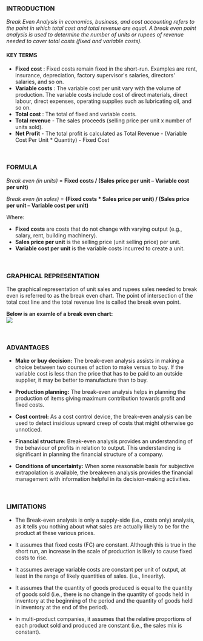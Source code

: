 ### INTRODUCTION <br>

*<p>Break Even Analysis in economics, business, and cost accounting refers to the point in which total cost and total revenue are equal. A break even point analysis is used to determine the number of units or rupees of revenue needed to cover total costs (fixed and variable costs).<p>*

#### KEY TERMS
- **Fixed cost** : Fixed costs remain fixed in the short-run. Examples are rent, insurance, depreciation, factory supervisor's salaries, directors' salaries, and so on.
- **Variable costs** : The variable cost per unit vary with the volume of production. The variable costs
include cost of direct materials, direct labour, direct expenses, operating supplies such as lubricating
oil, and so on.
- **Total cost** : The total of fixed and variable costs.
- **Total revenue** - The sales proceeds (selling price per unit x number of units sold).
- **Net Profit** - The total profit is calculated as Total Revenue - (Variable Cost Per Unit * Quantity) - Fixed Cost


<br>

### FORMULA

*Break even (in units)* = **Fixed costs / (Sales price per unit – Variable cost per unit)**

*Break even (in sales)* = **(Fixed costs * Sales price per unit) / (Sales price per unit – Variable cost per unit)**

Where:
-  **Fixed costs** are costs that do not change with varying output (e.g., salary, rent, building machinery).
- **Sales price per unit** is the selling price (unit selling price) per unit.
- **Variable cost per unit** is the variable costs incurred to create a unit.

<br>

### GRAPHICAL REPRESENTATION

<p> The graphical representation of unit sales and rupees sales needed to break even is referred to as the break even chart. The point of intersection of the total cost line and the total revenue line is called the break even point.</p>

**Below is an examle of a break even chart:**<br>
<img src="images/BEP-Graph.png"><br>

<br>

### ADVANTAGES

- **Make or buy decision:**
The break-even analysis assists in making a choice between two courses of action to make versus to buy. If the variable cost is less than the price that has to be paid to an outside supplier, it may be better to manufacture than to buy.


- **Production planning:** The break-even analysis helps in planning the production of items giving maximum contribution towards profit and fixed costs.


- **Cost control:**
As a cost control device, the break-even analysis can be used to detect insidious upward creep of costs that might otherwise go unnoticed.


- **Financial structure:** Break-even analysis provides an understanding of the behaviour of profits in relation to output. This understanding is significant in planning the financial structure of a company.


- **Conditions of uncertainty:** When some reasonable basis for subjective extrapolation is available, the break­even analysis provides the financial management with information helpful in its decision-making activities.

<br>

### LIMITATIONS
- The Break-even analysis is only a supply-side (i.e., costs only) analysis, as it tells you nothing about what sales are actually likely to be for the product at these various prices.

- It assumes that fixed costs (FC) are constant. Although this is true in the short run, an increase in the scale of production is likely to cause fixed costs to rise.

- It assumes average variable costs are constant per unit of output, at least in the range of likely quantities of sales. (i.e., linearity).

- It assumes that the quantity of goods produced is equal to the quantity of goods sold (i.e., there is no change in the quantity of goods held in inventory at the beginning of the period and the quantity of goods held in inventory at the end of the period).

- In multi-product companies, it assumes that the relative proportions of each product sold and produced are constant (i.e., the sales mix is constant).